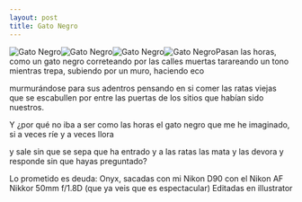 ```yaml
---
layout: post
title: Gato Negro
---
```

![Gato Negro](https://scontent-cdg2-1.cdninstagram.com/v/t51.29350-15/242300926_3567117863413296_6848693501140282877_n.jpg?_nc_cat=104&ccb=1-7&_nc_sid=8ae9d6&_nc_ohc=dPp5hA5gTCAAX-sxsyI&_nc_ht=scontent-cdg2-1.cdninstagram.com&edm=ANo9K5cEAAAA&oh=00_AT9wfCFMEAuOfWCdoHRAnst85gqnP2X7KNKSxDEfqX26qw&oe=62CA9C8E)![Gato Negro](https://scontent-cdg2-1.cdninstagram.com/v/t51.29350-15/242379867_402211221446625_1416218840285097025_n.jpg?_nc_cat=102&ccb=1-7&_nc_sid=8ae9d6&_nc_ohc=1tuW2QeiaRsAX91wWZu&_nc_ht=scontent-cdg2-1.cdninstagram.com&edm=ANo9K5cEAAAA&oh=00_AT8LfmBqpxgm1SBZLXYddG_DZuqSQ7eThlvvkFbkMUeUnw&oe=62CB7EF3)![Gato Negro](https://scontent-cdt1-1.cdninstagram.com/v/t51.29350-15/242401631_366366121864281_7197130018025482890_n.jpg?_nc_cat=105&ccb=1-7&_nc_sid=8ae9d6&_nc_ohc=1OY9d7V_2TUAX_lP1Xj&_nc_ht=scontent-cdt1-1.cdninstagram.com&edm=ANo9K5cEAAAA&oh=00_AT_5LvXAZukrNh332JCJi2CiJNl7BSebUl8wMghWYXnYNg&oe=62CA226A)![Gato Negro](https://scontent-cdt1-1.cdninstagram.com/v/t51.29350-15/242567382_878236963095538_5927115674046784984_n.jpg?_nc_cat=109&ccb=1-7&_nc_sid=8ae9d6&_nc_ohc=BlTv3MLagVAAX-EW-1B&_nc_ht=scontent-cdt1-1.cdninstagram.com&edm=ANo9K5cEAAAA&oh=00_AT8HwyK_BLQKPnoL2PXiCJ0WuwhCf6UzV8Z5TVZVCuQk8w&oe=62CA5C39)Pasan las horas, como un gato negro
correteando por las calles muertas
tarareando un tono mientras trepa,
subiendo por un muro, haciendo eco

murmurándose para sus adentros
pensando en si comer las ratas viejas
que se escabullen por entre las puertas
de los sitios que habían sido nuestros.

Y ¿por qué no iba a ser como las horas
el gato negro que me he imaginado,
si a veces ríe y a veces llora

y sale sin que se sepa que ha entrado
y a las ratas las mata y las devora
y responde sin que hayas preguntado?

Lo prometido es deuda: 
Onyx, sacadas con mi Nikon D90 con el Nikon AF Nikkor 50mm f/1.8D (que ya veis que es espectacular)
Editadas en illustrator
